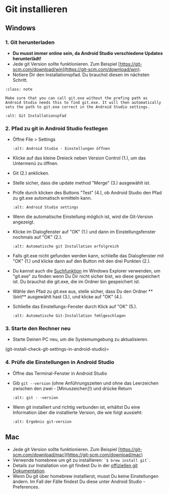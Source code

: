 # Git installieren

## Windows

### 1. Git herunterladen

- **Du musst immer online sein, da Android Studio verschiedene Updates herunterlädt!**
- Jede git Version sollte funktionieren. Zum Beispiel [https://git-scm.com/download/win](https://git-scm.com/download/win).
- Notiere Dir den Installationspfad. Du brauchst diesen im nächsten Schritt.

```{admonition} make git.exe available via Windows PATH
:class: note

Make sure that you can call git.exe without the prefing path as Android Studio needs this to find git.exe. It will then automatically sets the path to git.exe correct in the Android Studio settings.

```

```{image} ../images/Update_GitPath.png
:alt: Git Installationspfad
```

### 2. Pfad zu git in Android Studio festlegen

- Öffne File > Settings

  ```{image} ../images/Update_GitSettings1.png
  :alt: Android Studio - Einstellungen öffnen
  ```

- Klicke auf das kleine Dreieck neben Version Control (1.), um das Untermenü zu öffnen.

- Git (2.) anklicken.

- Stelle sicher, dass die update method "Merge" (3.) ausgewählt ist.

- Prüfe durch klicken des Buttons "Test" (4.), ob Android Studio den Pfad zu git.exe automatisch ermitteln kann.

  ```{image} ../images/AndroidStudio361_09.png
  :alt: Android Studio settings
  ```

- Wenn die automatische Einstellung möglich ist, wird die Git-Version angezeigt.

- Klicke im Dialogfenster auf "OK" (1.) und dann im Einstellungsfenster nochmals auf "OK" (2.).

  ```{image} ../images/AndroidStudio361_10.png
  :alt: Automatische git Installation erfolgreich
  ```

- Falls git.exe nicht gefunden werden kann, schließe das Dialogfenster mit "OK" (1.) und klicke dann auf den Button mit den drei Punkten (2.).

- Du kannst auch die [Suchfunktion](https://www.tenforums.com/tutorials/94452-search-file-explorer-windows-10-a.html)  im Windows Explorer verwenden, um "git.exe" zu finden wenn Du Dir nicht sicher bist, wo diese gespeichert ist. Du brauchst die git.exe, die im Ordner bin gespeichert ist.

- Wähle den Pfad zu git.exe aus, stelle sicher, dass Du den Ordner \*\* \\bin\\\*\* ausgewählt hast (3.), und klicke auf "OK" (4.).

- Schließe das Einstellungs-Fenster durch Klick auf "OK" (5.).

  ```{image} ../images/AndroidStudio361_11.png
  :alt: Automatische Git-Installation fehlgeschlagen
  ```

### 3. Starte den Rechner neu

- Starte Deinen PC neu, um die Systemumgebung zu aktualisieren.

(git-install-check-git-settings-in-android-studio)=
### 4. Prüfe die Einstellungen in Android Studio

- Öffne das Terminal-Fenster in Android Studio

- Gib `git --version` (ohne Anführungszeiten und ohne das Leerzeichen zwischen den zwei - \[Minuszeichen\]!) und drücke Return

  ```{image} ../images/AndroidStudio_gitversion1.png
  :alt: git - -version
  ```

- Wenn git installiert und richtig verbunden ist, erhältst Du eine Information über die installierte Version, die wie folgt aussieht:

  ```{image} ../images/AndroidStudio_gitversion2.png
  :alt: Ergebnis git-version
  ```

## Mac

- Jede git Version sollte funktionieren. Zum Beispiel [https://git-scm.com/download/mac](https://git-scm.com/download/mac)
- Verwende homebrew um git zu installieren: `` `$ brew install git` ``.
- Details zur Installation von git findest Du in der [offiziellen git Dokumentation](https://git-scm.com/book/en/v2/Getting-Started-Installing-Git).
- Wenn Du git über homebrew installierst, musst Du keine Einstellungen ändern. Im Fall der Fälle findest Du diese unter Android Studio - Preferences.
